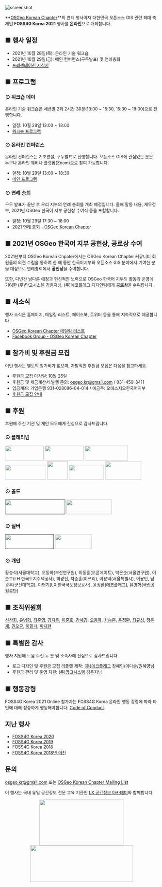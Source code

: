 ![screenshot](images/foss4gkorea-logo.png?width=600)

**[OSGeo Korean Chapter](https://www.osgeo.kr/)**의 연례 행사이자 대한민국 오픈소스 GIS 관련 최대 축제인 **FOSS4G Korea 2021** 행사를 **온라인**으로 개최합니다.

## ■ 행사 일정
  - 2021년 10월 28일(목): 온라인 기술 워크숍
  - 2021년 10월 29일(금): 메인 컨퍼런스(구두발표) 및 연례총회
  - [프레젠테이션 지침서](presentation-guidelines)
 
## ■ 프로그램

### ⊙ 워크숍 데이
온라인 기술 워크숍은 세션별 2회 2시간 30분(13:00 ~ 15:30, 15:30 ~ 18:00)으로 진행합니다.
  - 일정: 10월 28일 13:00 ~ 18:00
  - [워크숍 프로그램](workshop)

### ⊙ 온라인 컨퍼런스
온라인 컨퍼런스는 기조연설, 구두발표로 진행합니다. 오픈소스 GIS에 관심있는 분은 누구나 온라인 웨비나 플랫폼(Zoom)으로 참여 가능합니다.
  - 일정: 10월 29일 13:00 ~ 18:30
  - [메인 프로그램](conference)

### ⊙ 연례 총회
구두 발표가 끝난 후 우리 지부의 연례 총회를 개최 예정입니다. 올해 활동 내용, 재무정보, 2021년 OSGeo 한국어 지부 공헌상 수여식 등을 포함합니다.
  - 일정: 10월 29일 17:30 ~ 18:00
  - [2021 연례 총회 - OSGeo Korean Chapter](https://docs.google.com/presentation/d/1UonELyyDuqyPCdyImnkxGYvLJ9_unfT9fn_KDzEZFIY)

## ■ 2021년 OSGeo 한국어 지부 공헌상, 공로상 수여
2021년부터 OSGeo Korean Chpater에서는 OSGeo Korean Chapter 커뮤니티 회원들의 의견 수렴을 통하여
한 해 동안 한국어지부와 오픈소스 GIS 분야에서 기여한 분을 대상으로 연례총회에서 **공헌상**을 수여합니다.

또한, 다년간 남다른 애정과 헌신적인 노력으로 OSGeo 한국어 지부의 활동과 운영에 기여한 (주)망고시스템 김윤지님, (주)에코플래그 디자인팀에게 **공로상**을 수여합니다.

## ■ 새소식
행사 소식은 홈페이지, 메일링 리스트, 페이스북, 트위터 등을 통해 지속적으로 제공합니다.
  - [OSGeo Korean Chapter 메일링 리스트](http://groups.google.com/group/osgeo-kr)
  - [Facebook Group - OSGeo Korean Chapter](https://www.facebook.com/groups/OSGeoKR)
  
## ■ 참가비 및 후원금 모집
이번 행사는 별도의 참가비가 없으며, 자발적인 후원금 모집은 다음을 참고하세요.
  - 후원금 모집 마감일: 10월 26일
  - 후원금 및 세금계산서 발행 문의: [osgeo.kr@gmail.com](mailto:osgeo.kr@gmail.com) / 031-450-3411
  - 입금계좌: 기업은행 931-028086-04-014  / 예금주: 오에스지오한국어지부
  - [후원금 모집 안내](sponsor)

## ■ 후원
후원해 주신 기관 및 개인 모두에게 진심으로 감사드립니다.

### ⊙ 플래티넘
<a href="https://www.dabeeo.com/"><img src="sponsor/dabeeo.png" width="127" height="48"></a>
<a href="https://gaia3d.com/"><img src="sponsor/gaia3d.png" width="128" height="48"></a>
<a href="http://www.mangosystem.com/"><img src="sponsor/mangosystem.png" width="142" height="48"></a>
<a href="https://lxsiedu.or.kr/"><img src="sponsor/lxsiedu-logo.png" width="135" height="48"></a>
<a href="http://gisutd.com/"><img src="sponsor/GISUnited.png" width="68" height="60"></a>
<a href="https://innopam.com/"><img src="sponsor/innopam.png" width="115" height="48"></a>
<a href="http://www.ecoflag.co.kr/"><img src="sponsor/ecoflag.png" width="119" height="60"></a>

### ⊙ 골드
<a href=""><img src="sponsor/pinus-system.png" width="198" height="48"></a>
<a href="http://www.e-three.co.kr/"><img src="sponsor/e-three.png" width="150" height="48"></a>

### ⊙ 실버
<a href=""><img src="sponsor/daea-sce.png" width="161" height="48"></a>
<a href="http://www.hermesys.co.kr/"><img src="sponsor/hermesys.png" width="121" height="48"></a>

### ⊙ 개인
황승식(서울대학교), 오동하(부산연구원), 이동훈(오픈메이트), 박은순(서울연구원), 
이준호(LH 한국토지주택공사), 박광진, 차승훈(이쓰리), 이용익(서울특별시), 이용민, 
남광우(군산대학교), 이현기(LX 한국국토정보공사), 윤정환(에코플래그), 유병혁(국립공원공단)

## ■ 조직위원회
[신상희](endofcap@gmail.com), [유병혁](bhyu@knps.or.kr), [최준영](novacite@gmail.com), [김지윤](aliasgis@gmail.com), [이준호](juno1238@gmail.com),
[강혜경](kang.krihs@gmail.com), [오동하](dongha@bdi.re.kr), [차승훈](kacgung@gmail.com), [윤정환](lenablue12@gmail.com), [최규성](kyusung.choi@gmail.com), 
[정윤재](choung12osu@gmail.com), [권오균](kok02@lx.or.kr), [이민파](mapplus@gmail.com), [박재현](parkj73@gmail.com)

## ■ 특별한 감사
행사 지원에 도움 주신 두 분 및 소속사에 진심으로 감사드립니다.
  - 로고 디자인 및 후원금 모집 리플렛 제작: [(주)에코플래그](http://www.ecoflag.co.kr/) 장혜인/이다솔/권혜영님
  - 후원금 관리 및 운영 지원: [(주)망고시스템](http://www.mangosystem.com/) 김윤지님

## ■ 행동강령
FOSS4G Korea 2021 Online 참가자는 FOSS4G Korea 온라인 행동 강령에 따라 타인에 대해 정중하게 행동해야합니다. [Code of Conduct](code-of-conduct).

## 지난 행사
  - [FOSS4G Korea 2020](https://foss4g.osgeo.kr/repository/2020/)
  - [FOSS4G Korea 2019](https://www.osgeo.kr/272)
  - [FOSS4G Korea 2018](https://www.osgeo.kr/258)
  - [FOSS4G Korea 2018년 이전](https://www.osgeo.kr/)

## 문의
[osgeo.kr@gmail.com](mailto:osgeo.kr@gmail.com) 또는 [OSGeo Korean Chapter Mailing List](http://groups.google.com/group/osgeo-kr)


이 행사는 국내 유일 공간정보 전문 교육 기관인 [LX 공간정보 아카데미](https://lxsiedu.or.kr)와 함께합니다.    
<center><a href="https://www.osgeo.kr/"><img src="images/osgeo.kr-2021-logo.png" width="279" height="150"></a>
<a href="https://lxsiedu.or.kr/"><img src="sponsor/lxsiedu-logo.png" width="339" height="120"></a></center>
